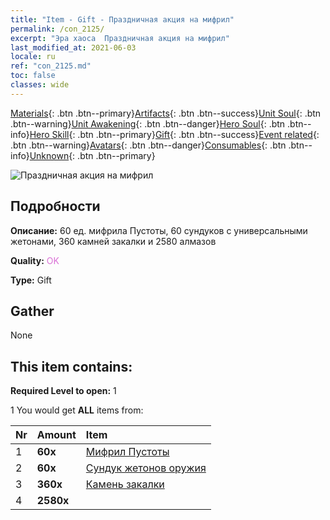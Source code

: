 ```yaml
---
title: "Item - Gift - Праздничная акция на мифрил"
permalink: /con_2125/
excerpt: "Эра хаоса  Праздничная акция на мифрил"
last_modified_at: 2021-06-03
locale: ru
ref: "con_2125.md"
toc: false
classes: wide
---
```

 [Materials](/ItemsRU/){: .btn .btn--primary}[Artifacts](/ItemsRU/Artifacts/){: .btn .btn--success}[Unit Soul](/ItemsRU/UnitSoul/){: .btn .btn--warning}[Unit Awakening](/ItemsRU/UnitAwakening/){: .btn .btn--danger}[Hero Soul](/ItemsRU/HeroSoul/){: .btn .btn--info}[Hero Skill](/ItemsRU/HeroSkill/){: .btn .btn--primary}[Gift](/ItemsRU/Gift/){: .btn .btn--success}[Event related](/ItemsRU/Events/){: .btn .btn--warning}[Avatars](/ItemsRU/Avatars/){: .btn .btn--danger}[Consumables](/ItemsRU/Consumables/){: .btn .btn--info}[Unknown](/ItemsRU/Unknown/){: .btn .btn--primary}

 ![Праздничная акция на мифрил](/images/t/i_907592.png)

## Подробности
 **Описание:** 60 ед. мифрила Пустоты, 60 сундуков с универсальными жетонами, 360 камней закалки и 2580 алмазов

 **Quality:** <span style="color: #DA70D6">OK</span>

 **Type:** Gift

## Gather

  None

## This item contains:

 **Required Level to open:** 1

 1 You would get **ALL** items  from:

  | Nr | Amount |     Item    |
  |:---|:-------|:------------|
  | 1 |  **60x** | [Мифрил Пустоты](/ItemsRU/con_817/) |  | 
  | 2 |  **60x** | [Сундук жетонов оружия](/ItemsRU/con_1367/) |  | 
  | 3 |  **360x** | [Камень закалки](/ItemsRU/con_814/) |  | 
  | 4 |  **2580x** | <i class="fas fa-gem"/> |  | 
